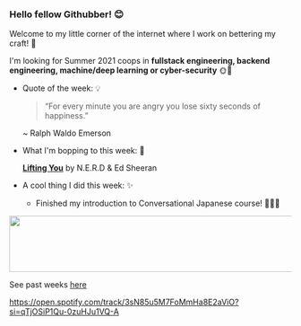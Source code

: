 ### Hello fellow Githubber! 😊
Welcome to my little corner of the internet where I work on bettering my craft! 🔨

I'm looking for Summer 2021 coops in **fullstack engineering, backend engineering, machine/deep learning or cyber-security** 🌞🤖

- Quote of the week: 💡

   >“For every minute you are angry you lose sixty seconds of happiness.”

   ~ Ralph Waldo Emerson
   
- What I'm bopping to this week: 🎵

   [**Lifting You**](https://open.spotify.com/track/6DddRnq5NnVFjbyopAcRnq?si=geMmsWCFQIOF6kH4WZBKzQ) by N.E.R.D & Ed Sheeran
  
 - A cool thing I did this week: ✨
  
    - Finished my introduction to Conversational Japanese course! 🎎🎋🎌
          
<img src="https://media.giphy.com/media/OqBJWrgeLouJqJBiJU/giphy.gif" width="4000" height="100" />


See past weeks [here](https://github.com/xaylax/xaylax/blob/master/past.md)

https://open.spotify.com/track/3sN85u5M7FoMmHa8E2aViO?si=qTjOSiP1Qu-0zuHJu1VQ-A
